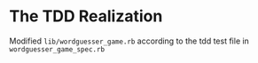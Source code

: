 # The TDD Realization

Modified `lib/wordguesser_game.rb` according to the tdd test file in `wordguesser_game_spec.rb`

